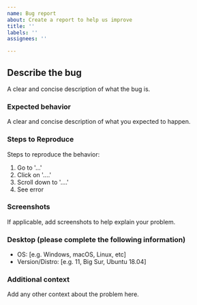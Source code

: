 ```yaml
---
name: Bug report
about: Create a report to help us improve
title: ''
labels: ''
assignees: ''

---
```


## Describe the bug
A clear and concise description of what the bug is.

### Expected behavior
A clear and concise description of what you expected to happen.

### Steps to Reproduce
Steps to reproduce the behavior:
1. Go to '...'
2. Click on '....'
3. Scroll down to '....'
4. See error

### Screenshots
If applicable, add screenshots to help explain your problem.

### Desktop (please complete the following information)
 - OS: [e.g. Windows, macOS, Linux, etc]
 - Version/Distro: [e.g. 11, Big Sur, Ubuntu 18.04]

### Additional context
Add any other context about the problem here.
